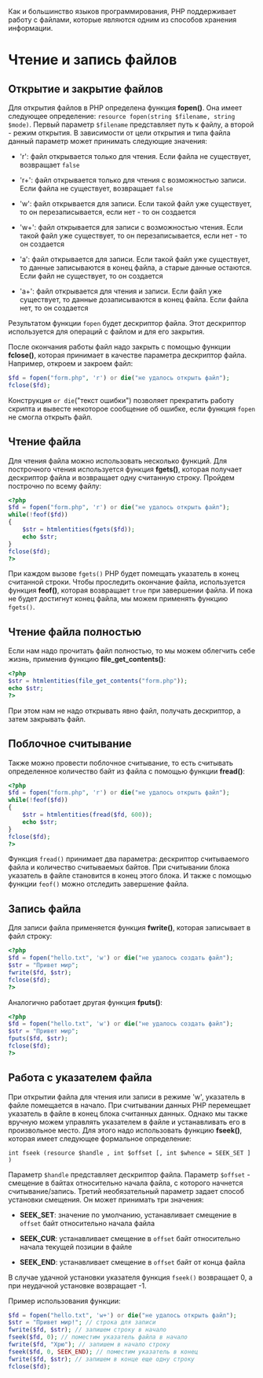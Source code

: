 Как и большинство языков программирования, PHP поддерживает работу с файлами, которые являются одним из способов хранения информации.

# Чтение и запись файлов

## Открытие и закрытие файлов

Для открытия файлов в PHP определена функция **fopen()**. Она имеет следующее определение: `resource fopen(string $filename, string $mode)`. Первый параметр `$filename` представляет путь к файлу, а второй - режим открытия. В зависимости от цели открытия и типа файла данный параметр может принимать следующие значения:

- 'r': файл открывается только для чтения. Если файла не существует, возвращает `false`

- 'r+': файл открывается только для чтения с возможностью записи. Если файла не существует, возвращает `false`

- 'w': файл открывается для записи. Если такой файл уже существует, то он перезаписывается, если нет - то он создается

- 'w+': файл открывается для записи с возможностью чтения. Если такой файл уже существует, то он перезаписывается, если нет - то он создается

- 'a': файл открывается для записи. Если такой файл уже существует, то данные записываются в конец файла, а старые данные остаются. Если файл не существует, то он создается

- 'a+': файл открывается для чтения и записи. Если файл уже существует, то данные дозаписываются в конец файла. Если файла нет, то он создается

Результатом функции `fopen` будет дескриптор файла. Этот дескриптор используется для операций с файлом и для его закрытия.

После окончания работы файл надо закрыть с помощью функции **fclose()**, которая принимает в качестве параметра дескриптор файла. Например, откроем и закроем файл:

```php
$fd = fopen("form.php", 'r') or die("не удалось открыть файл");
fclose($fd);
```

Конструкция `or die`("текст ошибки") позволяет прекратить работу скрипта и вывесте некоторое сообщение об ошибке, если функция `fopen` не смогла открыть файл.

## Чтение файла

Для чтения файла можно использовать несколько функций. Для построчного чтения используется функция **fgets()**, которая получает дескриптор файла и возвращает одну считанную строку. Пройдем построчно по всему файлу:

```php
<?php
$fd = fopen("form.php", 'r') or die("не удалось открыть файл");
while(!feof($fd))
{
    $str = htmlentities(fgets($fd));
    echo $str;
}
fclose($fd);
?>
```

При каждом вызове `fgets()` PHP будет помещать указатель в конец считанной строки. Чтобы проследить окончание файла, используется функция **feof()**, которая возвращает `true` при завершении файла. И пока не будет достигнут конец файла, мы можем применять функцию `fgets()`.

## Чтение файла полностью

Если нам надо прочитать файл полностью, то мы можем облегчить себе жизнь, применив функцию **file_get_contents()**:

```php
<?php
$str = htmlentities(file_get_contents("form.php"));
echo $str;
?>
```

При этом нам не надо открывать явно файл, получать дескриптор, а затем закрывать файл.

## Поблочное считывание

Также можно провести поблочное считывание, то есть считывать определенное количество байт из файла с помощью функции **fread()**:

```php
<?php
$fd = fopen("form.php", 'r') or die("не удалось открыть файл");
while(!feof($fd))
{
    $str = htmlentities(fread($fd, 600));
    echo $str;
}
fclose($fd);
?>
```

Функция `fread()` принимает два параметра: дескриптор считываемого файла и количество считываемых байтов. При считывании блока указатель в файле становится в конец этого блока. И также с помощью функции `feof()` можно отследить завершение файла.

## Запись файла

Для записи файла применяется функция **fwrite()**, которая записывает в файл строку:

```php
<?php
$fd = fopen("hello.txt", 'w') or die("не удалось создать файл");
$str = "Привет мир";
fwrite($fd, $str);
fclose($fd);
?>
```

Аналогично работает другая функция **fputs()**:

```php
<?php
$fd = fopen("hello.txt", 'w') or die("не удалось создать файл");
$str = "Привет мир";
fputs($fd, $str);
fclose($fd);
?>
```

## Работа с указателем файла

При открытии файла для чтения или записи в режиме 'w', указатель в файле помещается в начало. При считывании данных PHP перемещает указатель в файле в конец блока считанных данных. Однако мы также вручную можем управлять указателем в файле и устанавливать его в произвольное место. Для этого надо использовать функцию **fseek()**, которая имеет следующее формальное определение:

```dos
int fseek (resource $handle , int $offset [, int $whence = SEEK_SET ] )
```

Параметр `$handle` представляет дескриптор файла. Параметр `$offset` - смещение в байтах относительно начала файла, с которого начнется считывание/запись. Третий необязательный параметр задает способ установки смещения. Он может принимать три значения:

- **SEEK_SET**: значение по умолчанию, устанавливает смещение в `offset` байт относительно начала файла

- **SEEK_CUR**: устанавливает смещение в `offset` байт относительно начала текущей позиции в файле

- **SEEK_END**: устанавливает смещение в `offset` байт от конца файла

В случае удачной установки указателя функция `fseek()` возвращает 0, а при неудачной установке возвращает -1.

Пример использования функции:

```php
$fd = fopen("hello.txt", 'w+') or die("не удалось открыть файл");
$str = "Привет мир!"; // строка для записи
fwrite($fd, $str); // запишем строку в начало
fseek($fd, 0); // поместим указатель файла в начало
fwrite($fd, "Хрю"); // запишем в начало строку
fseek($fd, 0, SEEK_END); // поместим указатель в конец
fwrite($fd, $str); // запишем в конце еще одну строку
fclose($fd);
```

